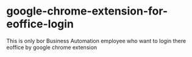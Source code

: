# google-chrome-extension-for-eoffice-login
This is only bor Business Automation employee who want to login there eoffice by google chrome extension
